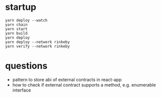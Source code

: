 # startup

```
yarn deploy --watch
yarn chain
yarn start
yarn build
yarn deploy
yarn deploy --network rinkeby
yarn verify --network rinkeby
```

# questions

- pattern to store abi of external contracts in react-app
- how to check if external contract supports a method, e.g. enumerable interface